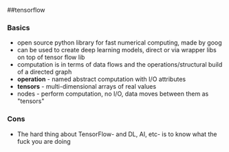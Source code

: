 ##tensorflow

### Basics
* open source python library for fast numerical computing, made by goog
* can be used to create deep learning models, direct or via wrapper libs on top of tensor flow lib
* computation is in terms of data flows and the operations/structural build of a directed graph
* **operation** - named abstract computation with I/O attributes
* **tensors** - multi-dimensional arrays of real values
* nodes - perform computation, no I/O, data moves between them as "tensors"


### Cons
* The hard thing about TensorFlow- and DL, AI, etc- is to know what the fuck you are doing


